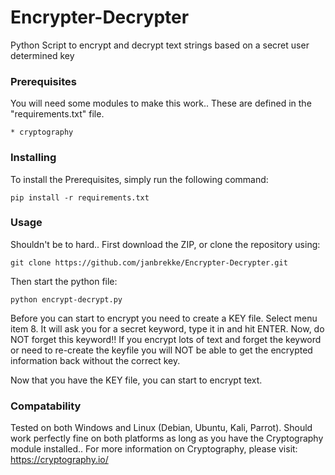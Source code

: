 # Encrypter-Decrypter
Python Script to encrypt and decrypt text strings based on a secret user determined key

### Prerequisites

You will need some modules to make this work..
These are defined in the "requirements.txt" file.

```
* cryptography
```
### Installing

To install the Prerequisites, simply run the following command:

```
pip install -r requirements.txt
```
### Usage
Shouldn't be to hard..
First download the ZIP, or clone the repository using:

```
git clone https://github.com/janbrekke/Encrypter-Decrypter.git
```
Then start the python file:

```
python encrypt-decrypt.py
```
Before you can start to encrypt you need to create a KEY file. Select menu item 8.
It will ask you for a secret keyword, type it in and hit ENTER.
Now, do NOT forget this keyword!!
If you encrypt lots of text and forget the keyword or need to re-create the keyfile you will NOT be able to get the encrypted information back without the correct key.

Now that you have the KEY file, you can start to encrypt text.

###  Compatability
Tested on both Windows and Linux (Debian, Ubuntu, Kali, Parrot).
Should work perfectly fine on both platforms as long as you have the Cryptography module installed..
For more information on Cryptography, please visit: https://cryptography.io/